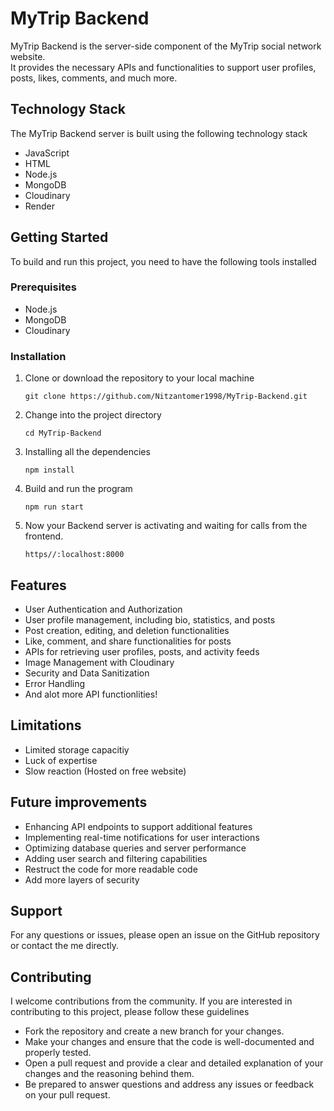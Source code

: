 <h1>MyTrip Backend</h1>
<p>
   MyTrip Backend is the server-side component of the MyTrip social network website.</br>
   It provides the necessary APIs and functionalities to support user profiles, posts, likes, comments, and much more.
</p>

<h2>Technology Stack</h2>
<p>The MyTrip Backend server is built using the following technology stack</p>
<ul>
   <li>JavaScript</li>
   <li>HTML</li>
   <li>Node.js</li>
   <li>MongoDB</li>
   <li>Cloudinary</li>
   <li>Render</li>
</ul>

<h2>Getting Started</h2>
<p>To build and run this project, you need to have the following tools installed</p>

<h3>Prerequisites</h3>
<ul>
   <li>Node.js</li>
   <li>MongoDB</li>
   <li>Cloudinary</li>
</ul>

<h3>Installation</h3>
<ol>
   <li>
      Clone or download the repository to your local machine
      <pre><code>git clone https://github.com/Nitzantomer1998/MyTrip-Backend.git</code></pre>
   </li>
   <li>
    Change into the project directory
    <pre><code>cd MyTrip-Backend</code></pre>
   </li>
   <li>
     Installing all the dependencies
     <pre><code>npm install</code></pre>
   </li>
   <li>
     Build and run the program
     <pre><code>npm run start</code></pre>
   </li>
  <li>
     Now your Backend server is activating and waiting for calls from the frontend.
     <pre><code>https//:localhost:8000</code></pre>
   </li>
</ol>

<h2>Features</h2>
<ul>
   <li>User Authentication and Authorization</li>
   <li>User profile management, including bio, statistics, and posts</li>
   <li>Post creation, editing, and deletion functionalities</li>
   <li>Like, comment, and share functionalities for posts</li>
   <li>APIs for retrieving user profiles, posts, and activity feeds</li>
   <li>Image Management with Cloudinary</li>
   <li>Security and Data Sanitization</li>
   <li>Error Handling</li>
   <li>And alot more API functionlities!</li>
</ul>

<h2>Limitations</h2>
<ul>
   <li>Limited storage capacitiy</li>
   <li>Luck of expertise</li>
   <li>Slow reaction (Hosted on free website)</li>
</ul>

<h2>Future improvements</h2>
<ul>
   <li>Enhancing API endpoints to support additional features</li>
   <li>Implementing real-time notifications for user interactions</li>
   <li>Optimizing database queries and server performance</li>
   <li>Adding user search and filtering capabilities</li>
   <li>Restruct the code for more readable code</li>
   <li>Add more layers of security</li>
</ul>

<h2>Support</h2>
<p>For any questions or issues, please open an issue on the GitHub repository or contact the me directly.</p>

<h2>Contributing</h2>
<p>I welcome contributions from the community. If you are interested in contributing to this project, please follow these guidelines</p>
<ul>
   <li>Fork the repository and create a new branch for your changes.</li>
   <li>Make your changes and ensure that the code is well-documented and properly tested.</li>
   <li>Open a pull request and provide a clear and detailed explanation of your changes and the reasoning behind them.</li>
   <li>Be prepared to answer questions and address any issues or feedback on your pull request.</li>
</ul>
